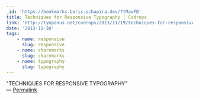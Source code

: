```yaml
---
_id: 'https://bookmarks.boris.schapira.dev/?tMawFQ'
title: Techniques for Responsive Typography | Codrops
link: 'http://tympanus.net/codrops/2013/11/19/techniques-for-responsive-typography/'
date: '2013-11-30'
tags:
    - name: responsive
      slug: responsive
    - name: sharemarks
      slug: sharemarks
    - name: typography
      slug: typography
---
```


&quot;TECHNIQUES FOR RESPONSIVE TYPOGRAPHY&quot; <br>&#8212;
<a href="https://bookmarks.boris.schapira.dev/?tMawFQ" title="Permalink">Permalink</a>
